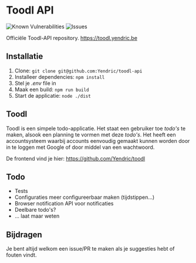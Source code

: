 # Toodl API

![Known Vulnerabilities](https://snyk.io/test/github/Yendric/toodl-api/badge.svg)
![Issues](https://img.shields.io/github/issues/Yendric/toodl-api)

Officiële Toodl-API repository. https://toodl.yendric.be

## Installatie

1. Clone: `git clone git@github.com:Yendric/toodl-api`
2. Installeer dependencies: `npm install`
3. Stel je _.env_ file in
4. Maak een build: `npm run build`
5. Start de applicatie: `node ./dist`

## Toodl

Toodl is een simpele todo-applicatie. Het staat een gebruiker toe _todo's_ te maken, alsook een planning te vormen met deze _todo's_. Het heeft een accountsysteem waarbij accounts eenvoudig gemaakt kunnen worden door in te loggen met Google of door middel van een wachtwoord.

De frontend vind je hier: https://github.com/Yendric/toodl

## Todo

- Tests
- Configuraties meer configureerbaar maken (tijdstippen...)
- Browser notification API voor notificaties
- Deelbare todo's?
- ... laat maar weten

## Bijdragen

Je bent altijd welkom een issue/PR te maken als je suggesties hebt of fouten vindt.
